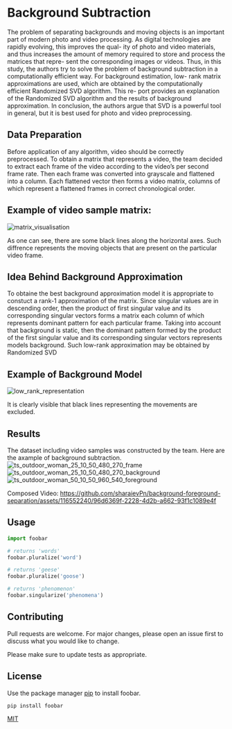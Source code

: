 # Background Subtraction


The problem of separating backgrounds and moving objects is an important part of modern photo and video processing. As digital technologies are rapidly evolving, this improves the qual- ity of photo and video materials, and thus increases the amount of memory required to store and process the matrices that repre- sent the corresponding images or videos. Thus, in this study, the authors try to solve the problem of background subtraction in a computationally efficient way. For background estimation, low- rank matrix approximations are used, which are obtained by the computationally efficient Randomized SVD algorithm. This re- port provides an explanation of the Randomized SVD algorithm and the results of background approximation. In conclusion, the authors argue that SVD is a powerful tool in general, but it is best used for photo and video preprocessing.

## Data Preparation

Before application of any algorithm, video should be correctly preprocessed. To obtain a matrix that represents a video, the team decided to extract each frame of the video according to the video’s per second frame rate. Then each frame was converted into grayscale and flattened into a column. Each flattened vector then forms a video matrix, columns of which represent a flattened frames in correct chronological order.

## Example of video sample matrix:

![matrix_visualisation](https://github.com/sharaievPn/background-foreground-separation/assets/116552240/5dc97995-9abd-4c29-8dd7-0ace193b84f3)

As one can see, there are some black lines along the horizontal axes. Such diffrence represents the moving objects that are present on the particular video frame.

## Idea Behind Background Approximation

To obtaine the best background approximation model it is appropriate to constuct a rank-1 approximation of the matrix. Since singular values are in descending order, then the product of first singular value and its corresponding singular vectors forms a matrix each column of which represents dominant pattern for each particular frame. Taking into account that background is static, then the dominant pattern formed by the product of the first singular value and its corresponding singular vectors represents models background. Such low-rank approximation may be obtained by Randomized SVD

## Example of Background Model

![low_rank_representation](https://github.com/sharaievPn/background-foreground-separation/assets/116552240/6f0e43b1-4d4f-4a2e-815d-14f9758173fb)

It is clearly visible that black lines representing the movements are excluded.

## Results
The dataset including video samples was constructed by the team. Here are the axample of background subtraction.
![ts_outdoor_woman_25_10_50_480_270_frame](https://github.com/sharaievPn/background-foreground-separation/assets/116552240/ff663141-ab34-4131-8d2c-726a7a80921d)
![ts_outdoor_woman_25_10_50_480_270_background](https://github.com/sharaievPn/background-foreground-separation/assets/116552240/fd6dd192-b8f9-4a66-8554-64d3fbe4d198)
![ts_outdoor_woman_50_10_50_960_540_foreground](https://github.com/sharaievPn/background-foreground-separation/assets/116552240/ca4d5349-3201-490d-b4a0-e2c6e2b9df86)

Composed Video:
https://github.com/sharaievPn/background-foreground-separation/assets/116552240/96d6369f-2228-4d2b-a662-93f1c1089e4f


## Usage

```python
import foobar

# returns 'words'
foobar.pluralize('word')

# returns 'geese'
foobar.pluralize('goose')

# returns 'phenomenon'
foobar.singularize('phenomena')
```

## Contributing

Pull requests are welcome. For major changes, please open an issue first
to discuss what you would like to change.

Please make sure to update tests as appropriate.

## License

Use the package manager [pip](https://pip.pypa.io/en/stable/) to install foobar.

```bash
pip install foobar
```

[MIT](https://choosealicense.com/licenses/mit/)
